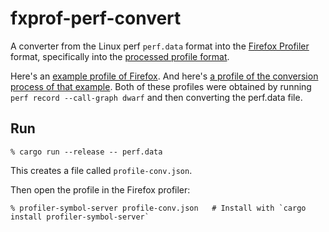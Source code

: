 # fxprof-perf-convert

A converter from the Linux perf `perf.data` format into the [Firefox Profiler](https://profiler.firefox.com/) format, specifically into the [processed profile format](https://crates.io/crates/fxprof-processed-profile).

Here's an [example profile of Firefox](https://share.firefox.dev/37QbKlM). And here's [a profile of the conversion process of that example](https://share.firefox.dev/3wh6CQZ). Both of these profiles were obtained by running `perf record --call-graph dwarf` and then converting the perf.data file.

## Run

```
% cargo run --release -- perf.data
```

This creates a file called `profile-conv.json`.

Then open the profile in the Firefox profiler:

```
% profiler-symbol-server profile-conv.json   # Install with `cargo install profiler-symbol-server`
```
